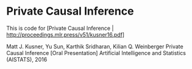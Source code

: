# Private Causal Inference
This is code for [Private Causal Inference | http://proceedings.mlr.press/v51/kusner16.pdf]

Matt J. Kusner, Yu Sun, Karthik Sridharan, Kilian Q. Weinberger
Private Causal Inference [Oral Presentation]
Artificial Intelligence and Statistics (AISTATS), 2016
